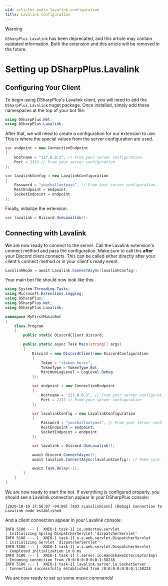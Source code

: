 ```yaml
---
uid: articles.audio.lavalink.configuration
title: Lavalink Configuration
---
```


>[!WARNING]
> `DSharpPlus.Lavalink` has been deprecated, and this article may contain outdated information. Both the extension and this article will be removed
> in the future.

# Setting up DSharpPlus.Lavalink

## Configuring Your Client

To begin using DSharpPlus's Lavalink client, you will need to add the `DSharpPlus.Lavalink` nuget package. Once
installed, simply add these namespaces at the top of your bot file:

```csharp
using DSharpPlus.Net;
using DSharpPlus.Lavalink;
```

After that, we will need to create a configuration for our extension to use. This is where the special values from the
server configuration are used.

```csharp
var endpoint = new ConnectionEndpoint
{
    Hostname = "127.0.0.1", // From your server configuration.
    Port = 2333 // From your server configuration
};

var lavalinkConfig = new LavalinkConfiguration
{
    Password = "youshallnotpass", // From your server configuration.
    RestEndpoint = endpoint,
    SocketEndpoint = endpoint
};
```

Finally, initialize the extension.

```csharp
var lavalink = Discord.UseLavalink();
```

## Connecting with Lavalink

We are now ready to connect to the server. Call the Lavalink extension's connect method and pass the configuration. Make
sure to call this **after** your Discord client connects. This can be called either directly after your client's connect
method or in your client's ready event.

```csharp
LavalinkNode = await Lavalink.ConnectAsync(lavalinkConfig);
```

Your main bot file should now look like this:

```csharp
using System.Threading.Tasks;
using Microsoft.Extensions.Logging;
using DSharpPlus;
using DSharpPlus.Net;
using DSharpPlus.Lavalink;

namespace MyFirstMusicBot
{
    class Program
    {
        public static DiscordClient Discord;

        public static async Task Main(string[] args)
        {
            Discord = new DiscordClient(new DiscordConfiguration
            {
                Token = "<token_here>",
                TokenType = TokenType.Bot,
                MinimumLogLevel = LogLevel.Debug
            });

            var endpoint = new ConnectionEndpoint
            {
                Hostname = "127.0.0.1", // From your server configuration.
                Port = 2333 // From your server configuration
            };

            var lavalinkConfig = new LavalinkConfiguration
            {
                Password = "youshallnotpass", // From your server configuration.
                RestEndpoint = endpoint,
                SocketEndpoint = endpoint
            };

            var lavalink = Discord.UseLavalink();

            await Discord.ConnectAsync();
            await lavalink.ConnectAsync(lavalinkConfig); // Make sure this is after Discord.ConnectAsync().

            await Task.Delay(-1);
        }
    }
}
```

We are now ready to start the bot. If everything is configured properly, you should see a Lavalink connection appear in
your DSharpPlus console:

```
[2020-10-10 17:56:07 -04:00] [403 /LavalinkConn] [Debug] Connection to Lavalink node established
```

And a client connection appear in your Lavalink console:

```
INFO 5180 --- [  XNIO-1 task-1] io.undertow.servlet                      : Initializing Spring DispatcherServlet 'dispatcherServlet'
INFO 5180 --- [  XNIO-1 task-1] o.s.web.servlet.DispatcherServlet        : Initializing Servlet 'dispatcherServlet'
INFO 5180 --- [  XNIO-1 task-1] o.s.web.servlet.DispatcherServlet        : Completed initialization in 8 ms
INFO 5180 --- [  XNIO-1 task-1] l.server.io.HandshakeInterceptorImpl     : Incoming connection from /0:0:0:0:0:0:0:1:58238
INFO 5180 --- [  XNIO-1 task-1] lavalink.server.io.SocketServer          : Connection successfully established from /0:0:0:0:0:0:0:1:58238
```

We are now ready to set up some music commands!

